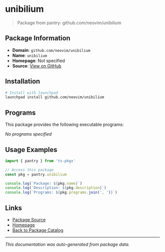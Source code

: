 # unibilium

> Package from pantry: github.com/neovim/unibilium

## Package Information

- **Domain**: `github.com/neovim/unibilium`
- **Name**: `unibilium`
- **Homepage**: Not specified
- **Source**: [View on GitHub](https://github.com/pkgxdev/pantry/tree/main/projects/github.com/neovim/unibilium/package.yml)

## Installation

```bash
# Install with launchpad
launchpad install github.com/neovim/unibilium
```

## Programs

This package provides the following executable programs:

*No programs specified*

## Usage Examples

```typescript
import { pantry } from 'ts-pkgx'

// Access this package
const pkg = pantry.unibilium

console.log(`Package: ${pkg.name}`)
console.log(`Description: ${pkg.description}`)
console.log(`Programs: ${pkg.programs.join(', ')}`)
```

## Links

- [Package Source](https://github.com/pkgxdev/pantry/tree/main/projects/github.com/neovim/unibilium/package.yml)
- [Homepage](#)
- [Back to Package Catalog](../../../package-catalog.md)

---

*This documentation was auto-generated from package data.*
